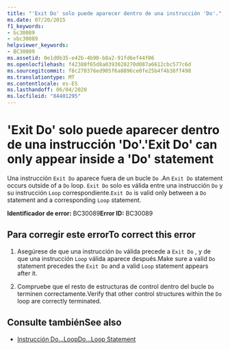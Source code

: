 ```yaml
---
title: "'Exit Do' solo puede aparecer dentro de una instrucción 'Do'."
ms.date: 07/20/2015
f1_keywords:
- bc30089
- vbc30089
helpviewer_keywords:
- BC30089
ms.assetid: 0e1d0b35-e42b-4b90-b8a2-91fd6ef44f06
ms.openlocfilehash: f42388f65d8a0393028270d087a6612cbc577c6d
ms.sourcegitcommit: f8c270376ed905f6a8896ce0fe25b4f4b38ff498
ms.translationtype: MT
ms.contentlocale: es-ES
ms.lasthandoff: 06/04/2020
ms.locfileid: "84401295"
---
```

# <a name="exit-do-can-only-appear-inside-a-do-statement"></a><span data-ttu-id="ea325-102">'Exit Do' solo puede aparecer dentro de una instrucción 'Do'.</span><span class="sxs-lookup"><span data-stu-id="ea325-102">'Exit Do' can only appear inside a 'Do' statement</span></span>
<span data-ttu-id="ea325-103">Una instrucción `Exit Do` aparece fuera de un bucle `Do` .</span><span class="sxs-lookup"><span data-stu-id="ea325-103">An `Exit Do` statement occurs outside of a `Do` loop.</span></span> <span data-ttu-id="ea325-104">`Exit Do` solo es válida entre una instrucción `Do` y su instrucción `Loop` correspondiente.</span><span class="sxs-lookup"><span data-stu-id="ea325-104">`Exit Do` is valid only between a `Do` statement and a corresponding `Loop` statement.</span></span>  
  
 <span data-ttu-id="ea325-105">**Identificador de error:** BC30089</span><span class="sxs-lookup"><span data-stu-id="ea325-105">**Error ID:** BC30089</span></span>  
  
## <a name="to-correct-this-error"></a><span data-ttu-id="ea325-106">Para corregir este error</span><span class="sxs-lookup"><span data-stu-id="ea325-106">To correct this error</span></span>  
  
1. <span data-ttu-id="ea325-107">Asegúrese de que una instrucción `Do` válida precede a `Exit Do` , y de que una instrucción `Loop` válida aparece después.</span><span class="sxs-lookup"><span data-stu-id="ea325-107">Make sure a valid `Do` statement precedes the `Exit Do` and a valid `Loop` statement appears after it.</span></span>  
  
2. <span data-ttu-id="ea325-108">Compruebe que el resto de estructuras de control dentro del bucle `Do` terminen correctamente.</span><span class="sxs-lookup"><span data-stu-id="ea325-108">Verify that other control structures within the `Do` loop are correctly terminated.</span></span>  
  
## <a name="see-also"></a><span data-ttu-id="ea325-109">Consulte también</span><span class="sxs-lookup"><span data-stu-id="ea325-109">See also</span></span>

- [<span data-ttu-id="ea325-110">Instrucción Do...Loop</span><span class="sxs-lookup"><span data-stu-id="ea325-110">Do...Loop Statement</span></span>](../language-reference/statements/do-loop-statement.md)
